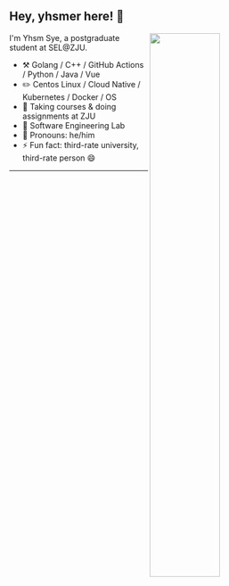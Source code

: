 ## Hey, yhsmer here! 👋

<img align="right" width="50%" src="https://github-readme-stats.vercel.app/api?username=yhsmer&theme=tokyonight&show_icons=true">

I'm Yhsm Sye, a postgraduate student at SEL@ZJU.

- ⚒️ Golang / C++ / GitHub Actions / Python / Java / Vue
- ✏️ Centos Linux / Cloud Native / Kubernetes / Docker / OS
- 🌱 Taking courses & doing assignments at ZJU
- 👯 Software Engineering Lab
- 👨 Pronouns: he/him
- ⚡ Fun fact: third-rate university, third-rate person 😄

---
